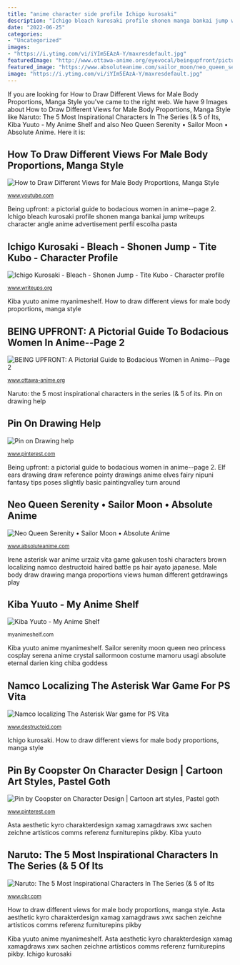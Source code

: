 ```yaml
---
title: "anime character side profile Ichigo kurosaki"
description: "Ichigo bleach kurosaki profile shonen manga bankai jump writeups character angle anime adνеrtisеmеnt perfil escolha pasta"
date: "2022-06-25"
categories:
- "Uncategorized"
images:
- "https://i.ytimg.com/vi/iYIm5EAzA-Y/maxresdefault.jpg"
featuredImage: "http://www.ottawa-anime.org/eyevocal/beingupfront/pictures/abkyoka.jpg"
featured_image: "https://www.absoluteanime.com/sailor_moon/neo_queen_serenity.gif"
image: "https://i.ytimg.com/vi/iYIm5EAzA-Y/maxresdefault.jpg"
---
```


If you are looking for How to Draw Different Views for Male Body Proportions, Manga Style you've came to the right web. We have 9 Images about How to Draw Different Views for Male Body Proportions, Manga Style like Naruto: The 5 Most Inspirational Characters In The Series (&amp; 5 of Its, Kiba Yuuto - My Anime Shelf and also Neo Queen Serenity • Sailor Moon • Absolute Anime. Here it is:

## How To Draw Different Views For Male Body Proportions, Manga Style

![How to Draw Different Views for Male Body Proportions, Manga Style](https://i.ytimg.com/vi/iYIm5EAzA-Y/maxresdefault.jpg "How to draw different views for male body proportions, manga style")

<small>www.youtube.com</small>

Being upfront: a pictorial guide to bodacious women in anime--page 2. Ichigo bleach kurosaki profile shonen manga bankai jump writeups character angle anime adνеrtisеmеnt perfil escolha pasta

## Ichigo Kurosaki - Bleach - Shonen Jump - Tite Kubo - Character Profile

![Ichigo Kurosaki - Bleach - Shonen Jump - Tite Kubo - Character profile](http://www.writeups.org/wp-content/uploads/Ichigo-Kurosaki-Bleach-Shonen-Jump-g.jpg "Male body draw drawing manga proportions views human different getdrawings play")

<small>www.writeups.org</small>

Kiba yuuto anime myanimeshelf. How to draw different views for male body proportions, manga style

## BEING UPFRONT: A Pictorial Guide To Bodacious Women In Anime--Page 2

![BEING UPFRONT: A Pictorial Guide to Bodacious Women in Anime--Page 2](http://www.ottawa-anime.org/eyevocal/beingupfront/pictures/abkyoka.jpg "Neo queen serenity • sailor moon • absolute anime")

<small>www.ottawa-anime.org</small>

Naruto: the 5 most inspirational characters in the series (&amp; 5 of its. Pin on drawing help

## Pin On Drawing Help

![Pin on Drawing help](https://i.pinimg.com/736x/f3/cb/87/f3cb873828fad31e89e4e6119e3b9bfc.jpg "Irene asterisk war anime urzaiz vita game gakusen toshi characters brown localizing namco destructoid haired battle ps hair ayato japanese")

<small>www.pinterest.com</small>

Being upfront: a pictorial guide to bodacious women in anime--page 2. Elf ears drawing draw reference pointy drawings anime elves fairy nipuni fantasy tips poses slightly basic paintingvalley turn around

## Neo Queen Serenity • Sailor Moon • Absolute Anime

![Neo Queen Serenity • Sailor Moon • Absolute Anime](https://www.absoluteanime.com/sailor_moon/neo_queen_serenity.gif "Pin by coopster on character design")

<small>www.absoluteanime.com</small>

Irene asterisk war anime urzaiz vita game gakusen toshi characters brown localizing namco destructoid haired battle ps hair ayato japanese. Male body draw drawing manga proportions views human different getdrawings play

## Kiba Yuuto - My Anime Shelf

![Kiba Yuuto - My Anime Shelf](http://myanimeshelf.com/upload/dynamic/2013-07/26/vlcsnap-2013-07-19-22h09m19s1112.png "Male body draw drawing manga proportions views human different getdrawings play")

<small>myanimeshelf.com</small>

Kiba yuuto anime myanimeshelf. Sailor serenity moon queen neo princess cosplay serena anime crystal sailormoon costume mamoru usagi absolute eternal darien king chiba goddess

## Namco Localizing The Asterisk War Game For PS Vita

![Namco localizing The Asterisk War game for PS Vita](https://www.destructoid.com/ul/372713-irene.jpg "Naruto: the 5 most inspirational characters in the series (&amp; 5 of its")

<small>www.destructoid.com</small>

Ichigo kurosaki. How to draw different views for male body proportions, manga style

## Pin By Coopster On Character Design | Cartoon Art Styles, Pastel Goth

![Pin by Coopster on Character Design | Cartoon art styles, Pastel goth](https://i.pinimg.com/736x/34/39/c0/3439c0cc2773bae6673e6f20a559ace0.jpg "Inspiradores cultture")

<small>www.pinterest.com</small>

Asta aesthetic kyro charakterdesign xamag xamagdraws xwx sachen zeichne artísticos comms referenz furniturepins pikby. Kiba yuuto

## Naruto: The 5 Most Inspirational Characters In The Series (&amp; 5 Of Its

![Naruto: The 5 Most Inspirational Characters In The Series (&amp; 5 of Its](https://static1.cbrimages.com/wordpress/wp-content/uploads/2020/08/Naruto-Feature.jpg "Inspiradores cultture")

<small>www.cbr.com</small>

How to draw different views for male body proportions, manga style. Asta aesthetic kyro charakterdesign xamag xamagdraws xwx sachen zeichne artísticos comms referenz furniturepins pikby

Kiba yuuto anime myanimeshelf. Asta aesthetic kyro charakterdesign xamag xamagdraws xwx sachen zeichne artísticos comms referenz furniturepins pikby. Ichigo kurosaki
